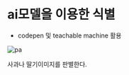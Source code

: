 # ai모델을 이용한 식별

- codepen 및 teachable machine 활용

![pa](https://user-images.githubusercontent.com/114050357/231235744-990b2999-2167-4cd8-8bac-641f52407330.JPG)


사과나 딸기이미지를 판별한다.
